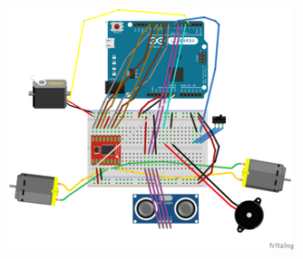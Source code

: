 <img src="https://github.com/peschv/Arduino/blob/main/Ice-Cream-Truck/BreadboardSketch.png" alt="View of breadboard connections" width="600"/>
